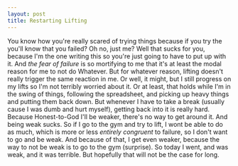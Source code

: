 ```yaml
---
layout: post
title: Restarting Lifting
---
```

You know how you're really scared of trying things because if you try the you'll know that you failed? Oh no, just me? Well that sucks for you, because I'm the one writing this so you're just going to have to put up with it. And *the fear of failure* is so mortifying to me that it's at least the modal reason for me to not do Whatever. But for whatever reason, lifting doesn't really trigger the same reaction in me. Or well, it might, but I still progress on my lifts so I'm not terribly worried about it. Or at least, that holds while I'm in the swing of things, following the spreadsheet, and picking up heavy things and putting them back down. But whenever I have to take a break (usually cause I was dumb and hurt myself), getting back into it is really hard. Because Honest-to-God I'll be weaker, there's no way to get around it. And being weak sucks. So if I go to the gym and try to lift, I wont be able to do as much, which is more or less *entirely congruent* to failure, so I don't want to go and be weak. And because of that, I get even weaker, because the way to not be weak is to go to the gym (surprise). So today I went, and was weak, and it was terrible. But hopefully that will not be the case for long.